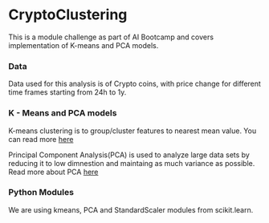 # CryptoClustering

This is a module challenge as part of AI Bootcamp and covers implementation of K-means and PCA models. 

### Data
Data used for this analysis is of Crypto coins, with price change for different time frames starting from 24h to 1y. 

### K - Means and PCA models
K-means clustering is to group/cluster features to nearest mean value. You can read more [here](https://en.wikipedia.org/wiki/K-means_clustering#:~:text=k%2Dmeans%20clustering%20is%20a,a%20prototype%20of%20the%20cluster)  

Principal Component Analysis(PCA) is used to analyze large data sets by reducing it to low dimnestion and maintaing as much variance as possible. Read more about PCA [here](https://rpubs.com/cyobero/pca-clustering)  

### Python Modules
We are using kmeans, PCA and StandardScaler modules from scikit.learn. 

